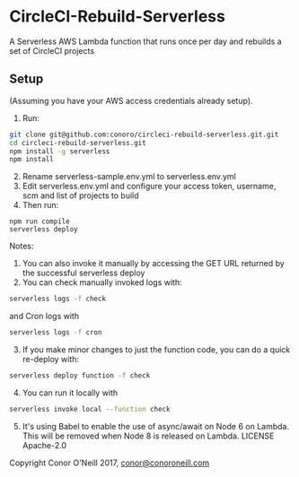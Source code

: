 # CircleCI-Rebuild-Serverless

A Serverless AWS Lambda function that runs once per day and rebuilds a set of
CircleCI projects

## Setup

(Assuming you have your AWS access credentials already setup).

1. Run:

```bash
git clone git@github.com:conoro/circleci-rebuild-serverless.git.git
cd circleci-rebuild-serverless.git
npm install -g serverless
npm install
```

2. Rename serverless-sample.env.yml to serverless.env.yml
3. Edit serverless.env.yml and configure your access token, username, scm and
   list of projects to build
4. Then run:

```
npm run compile
serverless deploy
```

Notes:

1. You can also invoke it manually by accessing the GET URL returned by the
   successful serverless deploy
2. You can check manually invoked logs with:

```bash
serverless logs -f check
```

and Cron logs with

```bash
serverless logs -f cron
```

3. If you make minor changes to just the function code, you can do a quick
   re-deploy with:

```bash
serverless deploy function -f check
```

4. You can run it locally with

```bash
serverless invoke local --function check
```

5. It's using Babel to enable the use of async/await on Node 6 on Lambda. This will be removed when Node 8 is released on Lambda.
LICENSE Apache-2.0

Copyright Conor O'Neill 2017, conor@conoroneill.com
